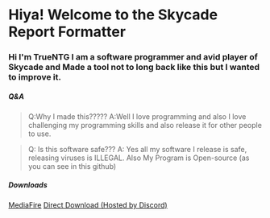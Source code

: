 # Hiya! Welcome to the Skycade Report Formatter
### Hi I'm TrueNTG I am a software programmer and avid player of Skycade and Made a tool not to long back like this but I wanted to improve it.

##### Q&A
>Q:Why I made this?????
>A:Well I love programming and also I love challenging my programming skills and also release it for other people to use.

>Q: Is this software safe???
>A: Yes all my software I release is safe, releasing viruses is ILLEGAL. Also My Program is Open-source (as you can see in this github)

##### Downloads

[MediaFire](https://www.mediafire.com/file/j9fickxmersvnyl/Skycade_Report_Formator.exe/file)
[Direct Download (Hosted by Discord)](https://cdn.discordapp.com/attachments/340596062081253376/603784544931545098/Skycade_Report_Formator.exe)
